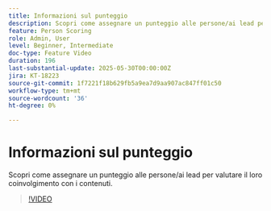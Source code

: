 ```yaml
---
title: Informazioni sul punteggio
description: Scopri come assegnare un punteggio alle persone/ai lead per valutare il loro coinvolgimento con i contenuti.
feature: Person Scoring
role: Admin, User
level: Beginner, Intermediate
doc-type: Feature Video
duration: 196
last-substantial-update: 2025-05-30T00:00:00Z
jira: KT-18223
source-git-commit: 1f7221f18b629fb5a9ea7d9aa907ac847ff01c50
workflow-type: tm+mt
source-wordcount: '36'
ht-degree: 0%

---
```



# Informazioni sul punteggio

Scopri come assegnare un punteggio alle persone/ai lead per valutare il loro coinvolgimento con i contenuti.

>[!VIDEO](https://video.tv.adobe.com/v/3463192/?learn=on&enablevpops)
